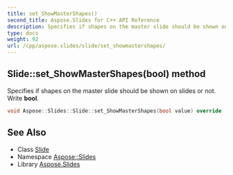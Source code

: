 ```yaml
---
title: set_ShowMasterShapes()
second_title: Aspose.Slides for C++ API Reference
description: Specifies if shapes on the master slide should be shown on slides or not. Write bool.
type: docs
weight: 92
url: /cpp/aspose.slides/slide/set_showmastershapes/
---
```

## Slide::set_ShowMasterShapes(bool) method


Specifies if shapes on the master slide should be shown on slides or not. Write **bool**.

```cpp
void Aspose::Slides::Slide::set_ShowMasterShapes(bool value) override
```

## See Also

* Class [Slide](./)
* Namespace [Aspose::Slides](../)
* Library [Aspose.Slides](../../)